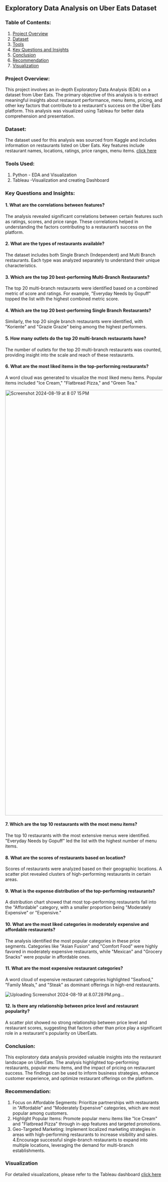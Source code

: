 ## Exploratory Data Analysis on Uber Eats Dataset

### Table of Contents:
1. [Project Overview](#project-overview)
2. [Dataset](#dataset)
3. [Tools](#tools-used)
4. [Key Questions and Insights](#key-questions-and-insights)
5. [Conclusion](#conclusion)
6. [Recommendation](#recommendation)
7. [Visualization](#visualization)

### Project Overview:
This project involves an in-depth Exploratory Data Analysis (EDA) on a dataset from Uber Eats. 
The primary objective of this analysis is to extract meaningful insights about restaurant performance, menu items, pricing, 
and other key factors that contribute to a restaurant's success on the Uber Eats platform. 
This analysis was visualized using Tableau for better data comprehension and presentation.

### Dataset: 
The dataset used for this analysis was sourced from Kaggle and includes information on restaurants listed on Uber Eats. 
Key features include restaurant names, locations, ratings, price ranges, menu items. [click here](https://www.kaggle.com/datasets/ahmedshahriarsakib/uber-eats-usa-restaurants-menus)

### Tools Used:
1. Python - EDA and Visualization
2. Tableau -Visualization and creating Dashboard

### Key Questions and Insights:

#### 1. What are the correlations between features?
The analysis revealed significant correlations between certain features such as ratings, scores,
and price range. These correlations helped in understanding the factors contributing to a restaurant’s 
success on the platform.
        
#### 2. What are the types of restaurants available?
The dataset includes both Single Branch (Independent) and Multi Branch restaurants. 
Each type was analyzed separately to understand their unique characteristics.
        
#### 3. Which are the top 20 best-performing Multi-Branch Restaurants?
The top 20 multi-branch restaurants were identified based on a combined metric of score and ratings. For example,
"Everyday Needs by Gopuff" topped the list with the highest combined metric score.

#### 4. Which are the top 20 best-performing Single Branch Restaurants?
Similarly, the top 20 single branch restaurants were identified, with "Koriente" and "Grazie Grazie" 
being among the highest performers.

#### 5. How many outlets do the top 20 multi-branch restaurants have?
The number of outlets for the top 20 multi-branch restaurants was counted, 
providing insight into the scale and reach of these restaurants.

#### 6. What are the most liked items in the top-performing restaurants?
A word cloud was generated to visualize the most liked menu items. Popular items included "Ice Cream," 
"Flatbread Pizza," and "Green Tea."

<img width="1356" alt="Screenshot 2024-08-19 at 8 07 15 PM" src="https://github.com/user-attachments/assets/e9e32014-b0c7-42ba-acea-0502796d922a">

#### 7. Which are the top 10 restaurants with the most menu items?
The top 10 restaurants with the most extensive menus were identified. "Everyday Needs by Gopuff" led 
the list with the highest number of menu items.

#### 8. What are the scores of restaurants based on location?
Scores of restaurants were analyzed based on their geographic locations. A scatter plot revealed 
clusters of high-performing restaurants in certain areas.

#### 9. What is the expense distribution of the top-performing restaurants?
A distribution chart showed that most top-performing restaurants fall into the "Affordable" category, 
with a smaller proportion being "Moderately Expensive" or "Expensive."

#### 10. What are the most liked categories in moderately expensive and affordable restaurants?
The analysis identified the most popular categories in these price segments. Categories like "Asian Fusion" and 
"Comfort Food" were highly favored in moderately expensive restaurants, while "Mexican" and "Grocery Snacks" were popular in affordable ones.

#### 11. What are the most expensive restaurant categories?
A word cloud of expensive restaurant categories highlighted "Seafood," "Family Meals," and "Steak" 
as dominant offerings in high-end restaurants.

![Uploading Screenshot 2024-08-19 at 8.07.28 PM.png…]()

#### 12. Is there any relationship between price level and restaurant popularity?
A scatter plot showed no strong relationship between price level and restaurant scores, suggesting that factors other than
price play a significant role in a restaurant's popularity on UberEats.

### Conclusion: 
This exploratory data analysis provided valuable insights into the restaurant landscape on UberEats.
The analysis highlighted top-performing restaurants, popular menu items, and the impact of pricing on restaurant success. 
The findings can be used to inform business strategies, enhance customer experience, and optimize restaurant offerings on the platform.

### Recommendation:
1. Focus on Affordable Segments: Prioritize partnerships with restaurants in "Affordable" and
   "Moderately Expensive" categories, which are most popular among customers.
2. Highlight Popular Items: Promote popular menu items like "Ice Cream" and "Flatbread Pizza"
   through in-app features and targeted promotions.
3. Geo-Targeted Marketing: Implement localized marketing strategies in areas with high-performing
   restaurants to increase visibility and sales.
4.Encourage successful single-branch restaurants to expand into multiple locations,
  leveraging the demand for multi-branch establishments.

### Visualization 
For detailed visualizations, please refer to the Tableau dashboard [click here](https://public.tableau.com/views/UberEats_Visualization/UberEats-Visualization?:language=en-US&publish=yes&:sid=&:redirect=auth&:display_count=n&:origin=viz_share_link)
